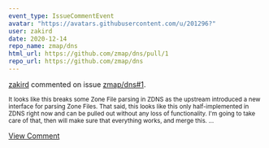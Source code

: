 ```yaml
---
event_type: IssueCommentEvent
avatar: "https://avatars.githubusercontent.com/u/201296?"
user: zakird
date: 2020-12-14
repo_name: zmap/dns
html_url: https://github.com/zmap/dns/pull/1
repo_url: https://github.com/zmap/dns
---
```


<a href='https://github.com/zakird' target='_blank'>zakird</a> commented on issue <a href='https://github.com/zmap/dns/pull/1' target='_blank'>zmap/dns#1</a>.

<small>It looks like this breaks some Zone File parsing in ZDNS as the upstream introduced a new interface for parsing Zone Files. That said, this looks like this only half-implemented in ZDNS right now and can be pulled out without any loss of functionality. I'm going to take care of that, then will make sure that everything works, and merge this. ...</small>

<a href='https://github.com/zmap/dns/pull/1' target='_blank'>View Comment</a>